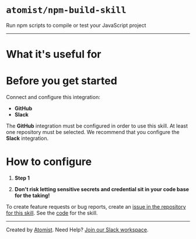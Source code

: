 # `atomist/npm-build-skill`

<!---atomist-skill-description:start--->

Run npm scripts to compile or test your JavaScript project

<!---atomist-skill-description:end--->

---

<!---atomist-skill-readme:start--->

# What it's useful for

# Before you get started

Connect and configure this integration:

-   **GitHub**
-   **Slack**

The **GitHub** integration must be configured in order to use this skill. At least one repository must be selected.
We recommend that you configure the **Slack** integration.

# How to configure

1. **Step 1**

2. **Don't risk letting sensitive secrets and credential sit in your code base for the taking!**

To create feature requests or bug reports, create an [issue in the repository for this skill](https://github.com/atomist-skills/npm-skill/issues).
See the [code](https://github.com/atomist-skills/npm-skill) for the skill.

<!---atomist-skill-readme:end--->

---

Created by [Atomist][atomist].
Need Help? [Join our Slack workspace][slack].

[atomist]: https://atomist.com/ "Atomist - How Teams Deliver Software"
[slack]: https://join.atomist.com/ "Atomist Community Slack"
